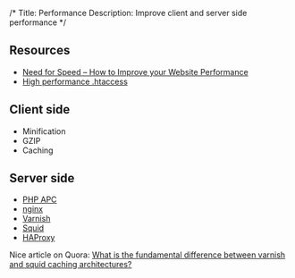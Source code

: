 /*
Title: Performance
Description: Improve client and server side performance
*/


## Resources

- [Need for Speed – How to Improve your Website Performance](http://www.devbridge.com/articles/need-for-speed-how-to-improve-your-website-performance/)
- [High performance .htaccess](https://github.com/sergeychernyshev/.htaccess)


## Client side

* Minification
* GZIP
* Caching


## Server side

* [PHP APC](http://php.net/manual/en/book.apc.php)
* [nginx](http://nginx.org/)
* [Varnish](https://www.varnish-cache.org/)
* [Squid](http://www.squid-cache.org/)
* [HAProxy](http://www.haproxy.org/)

Nice article on Quora: [What is the fundamental difference between varnish and squid caching architectures?](http://www.quora.com/What-is-the-fundamental-difference-between-varnish-and-squid-caching-architectures)

